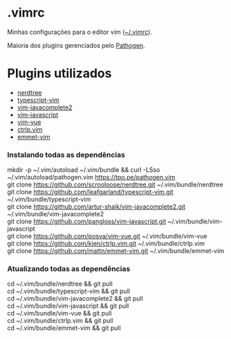 # .vimrc
Minhas configurações para o editor vim ([~/.vimrc](vimrc)).

Maioria dos plugins gerenciados pelo [Pathogen](https://github.com/tpope/vim-pathogen).

# Plugins utilizados
- [nerdtree](https://github.com/scrooloose/nerdtree)
- [typescript-vim](https://github.com/leafgarland/typescript-vim)
- [vim-javacomplete2](https://github.com/artur-shaik/vim-javacomplete2)
- [vim-javascript](https://github.com/pangloss/vim-javascript)
- [vim-vue](https://github.com/posva/vim-vue)
- [ctrlp.vim](https://github.com/kien/ctrlp.vim)
- [emmet-vim](https://github.com/mattn/emmet-vim)

### Instalando todas as dependências

mkdir -p ~/.vim/autoload ~/.vim/bundle && curl -LSso ~/.vim/autoload/pathogen.vim https://tpo.pe/pathogen.vim  
git clone https://github.com/scrooloose/nerdtree.git ~/.vim/bundle/nerdtree  
git clone https://github.com/leafgarland/typescript-vim.git ~/.vim/bundle/typescript-vim  
git clone https://github.com/artur-shaik/vim-javacomplete2.git ~/.vim/bundle/vim-javacomplete2  
git clone https://github.com/pangloss/vim-javascript.git ~/.vim/bundle/vim-javascript  
git clone https://github.com/posva/vim-vue.git ~/.vim/bundle/vim-vue  
git clone https://github.com/kien/ctrlp.vim.git ~/.vim/bundle/ctrlp.vim  
git clone https://github.com/mattn/emmet-vim.git ~/.vim/bundle/emmet-vim  

### Atualizando todas as dependências
cd ~/.vim/bundle/nerdtree && git pull  
cd ~/.vim/bundle/typescript-vim && git pull  
cd ~/.vim/bundle/vim-javacomplete2 && git pull  
cd ~/.vim/bundle/vim-javascript && git pull  
cd ~/.vim/bundle/vim-vue && git pull  
cd ~/.vim/bundle/ctrlp.vim && git pull  
cd ~/.vim/bundle/emmet-vim && git pull  
